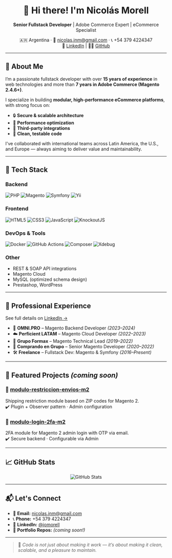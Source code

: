 <h1 align="center">👋 Hi there! I'm Nicolás Morell</h1>

<p align="center">
  <strong>Senior Fullstack Developer</strong> | Adobe Commerce Expert | eCommerce Specialist  
</p>

<p align="center">
  🇦🇷 Argentina · 📧 <a href="mailto:nicolas.jnm@gmail.com">nicolas.jnm@gmail.com</a> · 📞 +54 379 4224347  
  <br/>
  🔗 <a href="https://www.linkedin.com/in/jomorell">LinkedIn</a> | 🧑‍💻 <a href="https://github.com/jnicomorell">GitHub</a>
</p>

---

## 🧠 About Me

I’m a passionate fullstack developer with over **15 years of experience** in web technologies and more than **7 years in Adobe Commerce (Magento 2.4.6+)**.

I specialize in building **modular, high-performance eCommerce platforms**, with strong focus on:

- 🔒 **Secure & scalable architecture**
- 🚀 **Performance optimization**
- 🧩 **Third-party integrations**
- 🧪 **Clean, testable code**

I've collaborated with international teams across Latin America, the U.S., and Europe — always aiming to deliver value and maintainability.

---

## 🧰 Tech Stack

### Backend
![PHP](https://img.shields.io/badge/PHP-8.1-blue)
![Magento](https://img.shields.io/badge/Magento-2.4.6-orange)
![Symfony](https://img.shields.io/badge/Symfony-6.x-black)
![Yii](https://img.shields.io/badge/Yii-2.x-4DB33D)

### Frontend
![HTML5](https://img.shields.io/badge/HTML5-E34F26?logo=html5&logoColor=white)
![CSS3](https://img.shields.io/badge/CSS3-1572B6?logo=css3&logoColor=white)
![JavaScript](https://img.shields.io/badge/JavaScript-ES6+-F7DF1E?logo=javascript&logoColor=black)
![KnockoutJS](https://img.shields.io/badge/KnockoutJS-EF1F1F)

### DevOps & Tools
![Docker](https://img.shields.io/badge/Docker-2496ED?logo=docker&logoColor=white)
![GitHub Actions](https://img.shields.io/badge/GitHub_Actions-2088FF?logo=github-actions&logoColor=white)
![Composer](https://img.shields.io/badge/Composer-885630?logo=composer&logoColor=white)
![Xdebug](https://img.shields.io/badge/Xdebug-2.9+-green)

### Other
- REST & SOAP API integrations
- Magento Cloud
- MySQL (optimized schema design)
- Prestashop, WordPress

---

## 💼 Professional Experience

See full details on [LinkedIn →](https://www.linkedin.com/in/jomorell)

- 🧱 **OMNI.PRO** – Magento Backend Developer *(2023–2024)*
- ☁️ **Perficient LATAM** – Magento Cloud Developer *(2022–2023)*
- 🧠 **Grupo Formax** – Magento Technical Lead *(2019–2022)*
- 🛒 **Comprando en Grupo** – Senior Magento Developer *(2020–2022)*
- 🛠 **Freelance** – Fullstack Dev: Magento & Symfony *(2016–Present)*

---

## 🚀 Featured Projects *(coming soon)*

### 🔌 [modulo-restriccion-envios-m2](https://github.com/jnicomorell/modulo-restriccion-envios-m2)
Shipping restriction module based on ZIP codes for Magento 2.  
✔️ Plugin + Observer pattern · Admin configuration

### 🔐 [modulo-login-2fa-m2](https://github.com/jnicomorell/modulo-login-2fa-m2)
2FA module for Magento 2 admin login with OTP via email.  
✔️ Secure backend · Configurable via Admin

---

## 📈 GitHub Stats

<p align="center">
  <img src="https://github-readme-stats.vercel.app/api?username=jnicomorell&show_icons=true&count_private=true&theme=default" alt="GitHub Stats">
</p>

---

## 📬 Let's Connect

- 📧 **Email:** nicolas.jnm@gmail.com  
- 📞 **Phone:** +54 379 4224347  
- 🔗 **LinkedIn:** [@jomorell](https://www.linkedin.com/in/jomorell)  
- 💼 **Portfolio Repos:** *(coming soon!)*

---

> 🧼 *Code is not just about making it work — it’s about making it clean, scalable, and a pleasure to maintain.*
